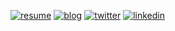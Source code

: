 [resume]: https://img.shields.io/static/v1?label=&message=Resume&color=585858&logo=notion
[blog]: https://img.shields.io/static/v1?label=&message=Blog&color=585858&logo=hugo
[twitter]: https://img.shields.io/static/v1?label=&message=Twitter&&color=585858&logo=twitter
[linkedin]: https://img.shields.io/static/v1?label=&message=LinkedIn&&color=585858&logo=linkedin

[![resume]](https://www.notion.so/tako8ki/TaKO8Ki-Profile-cfe263b5f0414a90b10369468bcb0ee5) [![blog]](http://blog.tako8ki.me/) [![twitter]](https://twitter.com/TaKOBKi) [![linkedin]](https://www.linkedin.com/in/tako8ki)
